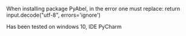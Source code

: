 When installing package PyAbel, in the error one must replace:
return input.decode("utf-8", errors='ignore')

Has been tested on windows 10, IDE PyCharm